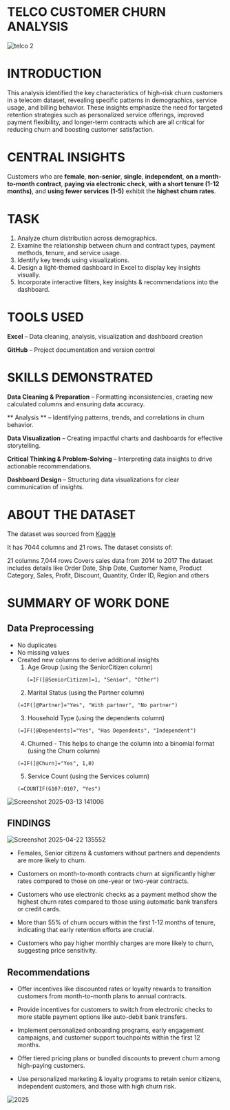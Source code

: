 # TELCO CUSTOMER CHURN ANALYSIS

![telco 2](https://github.com/user-attachments/assets/851f1051-69a9-4b83-b621-29ea5552e510)

# INTRODUCTION
This analysis identified the key characteristics of high-risk churn customers in a telecom dataset, revealing specific patterns in demographics, service usage, and billing behavior. These insights emphasize the need for targeted retention strategies such as personalized service offerings, improved payment flexibility, and longer-term contracts which are all critical for reducing churn and boosting customer satisfaction.

# CENTRAL INSIGHTS

Customers who are **female**, **non-senior**, **single**, **independent**, **on a month-to-month contract**, **paying via electronic check**, **with a short tenure (1-12 months)**, and **using fewer services (1-5)** exhibit the **highest churn rates**.

# TASK

1. Analyze churn distribution across demographics.
2. Examine the relationship between churn and contract types, payment methods, tenure, and service usage.
3. Identify key trends using visualizations.
4. Design a light-themed dashboard in Excel to display key insights visually.
5. Incorporate interactive filters, key insights & recommendations into the dashboard.

# TOOLS USED

**Excel** – Data cleaning, analysis, visualization and dashboard creation

**GitHub**  – Project documentation and version control

# SKILLS DEMONSTRATED

**Data Cleaning & Preparation** – Formatting inconsistencies, craeting new calculated columns and ensuring data accuracy.

** Analysis ** – Identifying patterns, trends, and correlations in churn behavior.

**Data Visualization** – Creating impactful charts and dashboards for effective storytelling.

**Critical Thinking & Problem-Solving** – Interpreting data insights to drive actionable recommendations.

**Dashboard Design** – Structuring data visualizations for clear communication of insights.

# ABOUT THE DATASET

The dataset was sourced from [Kaggle](https://www.kaggle.com/datasets/blastchar/telco-customer-churn)

It has 7044 columns and 21 rows. 
The dataset consists of:

21 columns
7,044 rows
Covers sales data from 2014 to 2017 The dataset includes details like Order Date, Ship Date, Customer Name, Product Category, Sales, Profit, Discount, Quantity, Order ID, Region and others

# SUMMARY OF WORK DONE

## Data Preprocessing
- No duplicates
- No missing values
- Created new columns to derive additional insights
   1.	Age Group (using the SeniorCitizen column)
  ```excel
     (=IF([@SeniorCitizen]=1, "Senior", "Other")
  ```                                                
  2.	Marital Status (using the Partner column)
  ```excel
  (=IF([@Partner]="Yes", "With partner", "No partner")
  ```
  3.	Household Type (using the dependents column)
  ```excel
  (=IF([@Dependents]="Yes", "Has Dependents", "Independent")
  ```
  4.	Churned - This helps to change the column into a binomial format (using the Churn column)
  ```excel
  (=IF([@Churn]="Yes", 1,0)
  ```
  5.	Service Count (using the Services column)
  ```excel
  (=COUNTIF(G107:O107, "Yes")
  ```

![Screenshot 2025-03-13 141006](https://github.com/user-attachments/assets/bf392286-e895-43a7-930e-3907687905bf)

## FINDINGS

![Screenshot 2025-04-22 135552](https://github.com/user-attachments/assets/693071b8-61cf-4c67-be28-1792623cc57f)


- Females, Senior citizens & customers without partners and dependents are more likely to churn.

- Customers on month-to-month contracts churn at significantly higher rates compared to those on one-year or two-year contracts.

- Customers who use electronic checks as a payment method show the highest churn rates compared to those using automatic bank transfers or credit cards.

- More than 55% of churn occurs within the first 1-12 months of tenure, indicating that early retention efforts are crucial.

- Customers who pay higher monthly charges are more likely to churn, suggesting price sensitivity.


## Recommendations
- Offer incentives like discounted rates or loyalty rewards to transition customers from month-to-month plans to annual contracts.

- Provide incentives for customers to switch from electronic checks to more stable payment options like auto-debit bank transfers.

- Implement personalized onboarding programs,  early engagement campaigns, and customer support touchpoints within the first 12 months.

- Offer tiered pricing plans or bundled discounts to prevent churn among high-paying customers.

- Use personalized marketing & loyalty programs to retain senior citizens, independent customers, and those with high churn risk.


![2025](https://github.com/user-attachments/assets/52c80e5a-7006-4267-9e77-faa7491d33d3)


